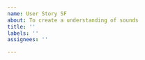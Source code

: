 ```yaml
---
name: User Story SF
about: To create a understanding of sounds
title: ''
labels: ''
assignees: ''

---
```



